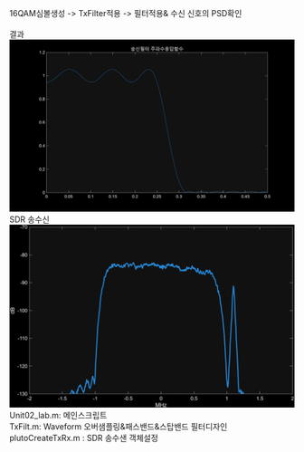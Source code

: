 16QAM심볼생성 -> TxFilter적용 -> 필터적용& 수신 신호의 PSD확인 \
 \
 결과
 ![](lab2result1.jpg) \
 SDR 송수신
 ![](lab2result.gif)
 \
Unit02_lab.m: 메인스크립트 \
TxFilt.m: Waveform 오버샘플링&패스밴드&스탑밴드 필터디자인 \
plutoCreateTxRx.m : SDR 송수샌 객체설정
